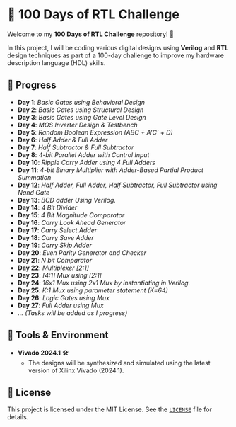 # 🚀 100 Days of RTL Challenge

Welcome to my **100 Days of RTL Challenge** repository! 🎉

In this project, I will be coding various digital designs using **Verilog** and **RTL** design techniques as part of a 100-day challenge to improve my hardware description language (HDL) skills.

## 📅 Progress

- **Day 1**: *Basic Gates using Behavioral Design*
- **Day 2**: *Basic Gates using Structural Design*
- **Day 3**: *Basic Gates using Gate Level Design*
- **Day 4**: *MOS Inverter Design & Testbench*  
- **Day 5**: *Random Boolean Expression (ABC + A'C' + D)* 
- **Day 6**: *Half Adder & Full Adder*  
- **Day 7**: *Half Subtractor & Full Subtractor*
- **Day 8**: *4-bit Parallel Adder with Control Input*
- **Day 10**: *Ripple Carry Adder using 4 Full Adders*
- **Day 11**: *4-bit Binary Multiplier with Adder-Based Partial Product Summation*
- **Day 12**: *Half Adder, Full Adder, Half Subtractor, Full Subtractor using Nand Gate*
- **Day 13**: *BCD adder Using Verilog.*
- **Day 14**: *4 Bit Divider*
- **Day 15**: *4 Bit Magnitude Comparator*
- **Day 16**: *Carry Look Ahead Generator*
- **Day 17**: *Carry Select Adder*
- **Day 18**: *Carry Save Adder*
- **Day 19**: *Carry Skip Adder*
- **Day 20**: *Even Parity Generator and Checker*
- **Day 21**: *N bit Comparator*
- **Day 22**: *Multiplexer [2:1]*
- **Day 23**: *[4:1] Mux using [2:1]*
- **Day 24**: *16x1 Mux using 2x1 Mux by instantiating in Verilog.*
- **Day 25**: *K:1 Mux using parameter statement (K=64)*
- **Day 26**: *Logic Gates using Mux*
- **Day 27**: *Full Adder using Mux*
- *... (Tasks will be added as I progress)*

## 🔧 Tools & Environment

- **Vivado 2024.1** 🛠️
  - The designs will be synthesized and simulated using the latest version of Xilinx Vivado (2024.1).

## 📜 License

This project is licensed under the MIT License. See the [`LICENSE`](https://github.com/ItzzInfinity/100-days-of-RTL/tree/main?tab=MIT-1-ov-file) file for details.

